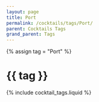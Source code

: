 ```yaml
---
layout: page
title: Port
permalink: /cocktails/tags/Port/
parent: Cocktails Tags
grand_parent: Tags
---
```

{% assign tag = "Port" %}
# {{ tag }}
{% include cocktail_tags.liquid %}